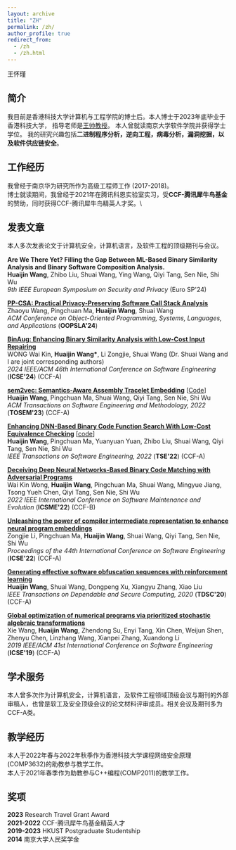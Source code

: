 ```yaml
---
layout: archive
title: "ZH"
permalink: /zh/
author_profile: true
redirect_from:
  - /zh
  - /zh.html
---
```


王怀瑾

简介
------
我目前是香港科技大学计算机与工程学院的博士后。本人博士于2023年底毕业于香港科技大学，
指导老师是[王帅教授](https://www.cse.ust.hk/~shuaiw/)。
本人曾就读南京大学软件学院并获得学士学位。
我的研究兴趣包括**二进制程序分析，逆向工程，病毒分析，漏洞挖掘，以及软件供应链安全**。

工作经历
------
我曾经于南京华为研究所作为高级工程师工作 (2017-2018)。\
博士就读期间，我曾经于2021年在腾讯科恩实验室实习，受**CCF-腾讯犀牛鸟基金**的赞助，同时获得CCF-腾讯犀牛鸟精英人才奖。\
<!-- 博士期间，我作为[华为方舟编译器](https://gitee.com/openarkcompiler/)的 Address Sanitizer 模块的主要开发人员，带领团队成员完成模块的开发以及通过华为验收，[代码](https://gitee.com/openarkcompiler/OpenArkCompiler/tree/master/src/mapleall/maple_san)已经合并入主线。 -->

发表文章
------
本人多次发表论文于计算机安全，计算机语言，及软件工程的顶级期刊与会议。

**Are We There Yet? Filling the Gap Between ML-Based Binary Similarity Analysis and Binary Software Composition Analysis.**\
**Huaijin Wang**, Zhibo Liu, Shuai Wang, Ying Wang, Qiyi Tang, Sen Nie, Shi Wu\
*9th IEEE European Symposium on Security and Privacy* (Euro SP'24)

[**PP-CSA: Practical Privacy-Preserving Software Call Stack Analysis**](https://2024.splashcon.org/details/splash-2024-oopsla/46/PP-CSA-Practical-Privacy-Preserving-Software-Call-Stack-Analysis)\
Zhaoyu Wang, Pingchuan Ma, **Huaijin Wang**, Shuai Wang\
*ACM Conference on Object-Oriented Programming, Systems, Languages, and Applications* (**OOPSLA'24**)

<!-- ### ICSE'24 -->
[**BinAug: Enhancing Binary Similarity Analysis with Low-Cost Input Repairing**](https://conf.researchr.org/details/icse-2024/icse-2024-research-track/46/BinAug-Enhancing-Binary-Similarity-Analysis-with-Low-Cost-Input-Repairing)\
WONG Wai Kin, **Huaijin Wang\***, Li Zongjie, Shuai Wang (Dr. Shuai Wang and I are joint corresponding authors)\
*2024 IEEE/ACM 46th International Conference on Software Engineering* (**ICSE'24**) (CCF-A)

<!-- ### TOSEM'23 -->
[**sem2vec: Semantics-Aware Assembly Tracelet Embedding**](https://dl.acm.org/doi/abs/10.1145/3569933) [[Code](https://github.com/sem2vec)]\
**Huaijin Wang**, Pingchuan Ma, Shuai Wang, Qiyi Tang, Sen Nie, Shi Wu\
*ACM Transactions on Software Engineering and Methodology, 2022* (**TOSEM'23**) (CCF-A)

<!-- ### TSE'22 -->
[**Enhancing DNN-Based Binary Code Function Search With Low-Cost Equivalence Checking**](https://ieeexplore.ieee.org/abstract/document/9707874/) [[code](https://github.com/computer-analysis/BinUSE)]\
**Huaijin Wang**, Pingchuan Ma, Yuanyuan Yuan, Zhibo Liu, Shuai Wang, Qiyi Tang, Sen Nie, Shi Wu\
*IEEE Transactions on Software Engineering, 2022* (**TSE'22**) (CCF-A)

<!-- ### ICSME'22 -->
[**Deceiving Deep Neural Networks-Based Binary Code Matching with Adversarial Programs**](https://ieeexplore.ieee.org/abstract/document/9978244/)\
Wai Kin Wong, **Huaijin Wang**, Pingchuan Ma, Shuai Wang, Mingyue Jiang, Tsong Yueh Chen, Qiyi Tang, Sen Nie, Shi Wu\
*2022 IEEE International Conference on Software Maintenance and Evolution* (**ICSME'22**) (CCF-B)

<!-- ### ICSE'22 -->
[**Unleashing the power of compiler intermediate representation to enhance neural program embeddings**](https://arxiv.org/pdf/2204.09191)\
Zongjie Li, Pingchuan Ma, **Huaijin Wang**, Shuai Wang, Qiyi Tang, Sen Nie, Shi Wu\
*Proceedings of the 44th International Conference on Software Engineering* (**ICSE'22**) (CCF-A)

<!-- ### TDSC'20 -->
[**Generating effective software obfuscation sequences with reinforcement learning**](https://ieeexplore.ieee.org/abstract/document/9275317/)\
**Huaijin Wang**, Shuai Wang, Dongpeng Xu, Xiangyu Zhang, Xiao Liu\
*IEEE Transactions on Dependable and Secure Computing, 2020* (**TDSC'20**) (CCF-A)

<!-- ### ICSE'19 -->
[**Global optimization of numerical programs via prioritized stochastic algebraic transformations**](https://ieeexplore.ieee.org/abstract/document/8812093/)\
Xie Wang, **Huaijin Wang**, Zhendong Su, Enyi Tang, Xin Chen, Weijun Shen, Zhenyu Chen, Linzhang Wang, Xianpei Zhang, Xuandong Li\
*2019 IEEE/ACM 41st International Conference on Software Engineering* (**ICSE'19**) (CCF-A)

学术服务
------
本人曾多次作为计算机安全，计算机语言，及软件工程领域顶级会议与期刊的外部审稿人，也曾是软工及安全顶级会议的论文材料评审成员。相关会议及期刊多为CCF-A类。


教学经历
------
本人于2022年春与2022年秋季作为香港科技大学课程网络安全原理(COMP3632)的助教参与教学工作。\
本人于2021年春季作为助教参与C++编程(COMP2011)的教学工作。

奖项
------
**2023** Research Travel Grant Award\
**2021-2022** CCF-腾讯犀牛鸟基金精英人才\
**2019-2023** HKUST Postgraduate Studentship\
**2014** 南京大学人民奖学金
